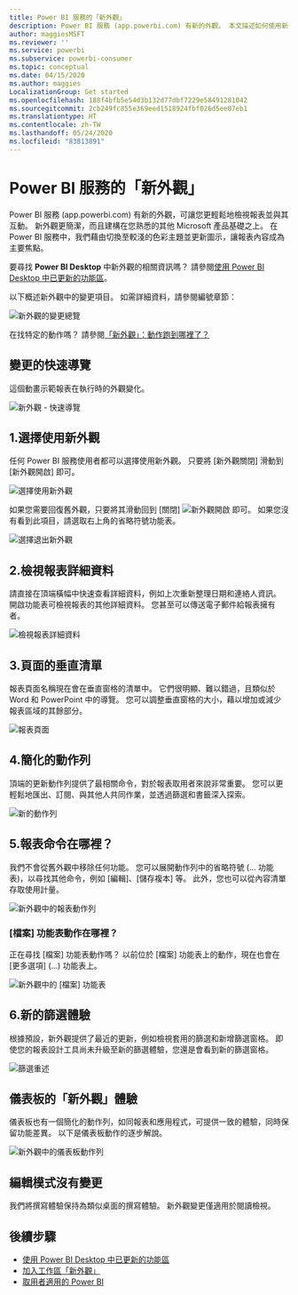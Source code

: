```yaml
---
title: Power BI 服務的「新外觀」
description: Power BI 服務 (app.powerbi.com) 有新的外觀。 本文描述如何使用新外觀巡覽報表。
author: maggiesMSFT
ms.reviewer: ''
ms.service: powerbi
ms.subservice: powerbi-consumer
ms.topic: conceptual
ms.date: 04/15/2020
ms.author: maggies
LocalizationGroup: Get started
ms.openlocfilehash: 188f4bfb5e54d3b132d77dbf7229e58491281042
ms.sourcegitcommit: 2cb249fc855e369eed1518924fbf026d5ee07eb1
ms.translationtype: HT
ms.contentlocale: zh-TW
ms.lasthandoff: 05/24/2020
ms.locfileid: "83813891"
---
```

# <a name="the-new-look-of-the-power-bi-service"></a>Power BI 服務的「新外觀」

Power BI 服務 (app.powerbi.com) 有新的外觀，可讓您更輕鬆地檢視報表並與其互動。 新外觀更簡潔，而且建構在您熟悉的其他 Microsoft 產品基礎之上。 在 Power BI 服務中，我們藉由切換至較淺的色彩主題並更新圖示，讓報表內容成為主要焦點。 

要尋找 **Power BI Desktop** 中新外觀的相關資訊嗎？ 請參閱[使用 Power BI Desktop 中已更新的功能區](../create-reports/desktop-ribbon.md)。

以下概述新外觀中的變更項目。 如需詳細資料，請參閱編號章節：

![新外觀的變更總覽](media/service-new-look/power-bi-new-look-changes.png)

在找特定的動作嗎？ 請參閱[「新外觀」：動作跑到哪裡了？](service-new-look-where-actions.md)

## <a name="quick-tour-of-the-changes"></a>變更的快速導覽

這個動畫示範報表在執行時的外觀變化。

![新外觀 - 快速導覽](media/service-new-look/power-bi-new-look-quick-tour.gif)

## <a name="1-opt-in-to-the-new-look"></a>1.選擇使用新外觀

任何 Power BI 服務使用者都可以選擇使用新外觀。 只要將 [新外觀關閉]  滑動到 [新外觀開啟]  即可。

![選擇使用新外觀](media/service-new-look/power-bi-new-look-off.png)

如果您需要回復舊外觀，只要將其滑動回到 [關閉]  ![新外觀開啟](media/service-new-look/power-bi-new-look-toggle-on.png) 即可。 如果您沒有看到此項目，請選取右上角的省略符號功能表。

![選擇退出新外觀](media/service-new-look/power-bi-new-look-on.png)

## <a name="2-view-report-details"></a>2.檢視報表詳細資料 

請直接在頂端橫幅中快速查看詳細資料，例如上次重新整理日期和連絡人資訊。  開啟功能表可檢視報表的其他詳細資料。 您甚至可以傳送電子郵件給報表擁有者。

![檢視報表詳細資料](media/service-new-look/power-bi-new-look-metadata.png)

## <a name="3-vertical-list-of-pages"></a>3.頁面的垂直清單 
報表頁面名稱現在會在垂直窗格的清單中。 它們很明顯、難以錯過，且類似於 Word 和 PowerPoint 中的導覽。 您可以調整垂直窗格的大小，藉以增加或減少報表區域的其餘部分。

![報表頁面](media/service-new-look/power-bi-new-look-report-pages.png)

## <a name="4-simplified-action-bar"></a>4.簡化的動作列 

頂端的更新動作列提供了最相關命令，對於報表取用者來說非常重要。 您可以更輕鬆地匯出、訂閱、與其他人共同作業，並透過篩選和書籤深入探索。

![新的動作列](media/service-new-look/power-bi-new-look-action-bar.png)

## <a name="5-where-are-the-report-commands"></a>5.報表命令在哪裡？

我們不會從舊外觀中移除任何功能。 您可以展開動作列中的省略符號 (... 功能表)，以尋找其他命令，例如 [編輯]、[儲存複本] 等。 此外，您也可以從內容清單存取使用計量。

![新外觀中的報表動作列](media/service-new-look/power-bi-report-action-bar-new-look.gif)

### <a name="where-are-file-menu-actions"></a>[檔案] 功能表動作在哪裡？

正在尋找 [檔案]  功能表動作嗎？ 以前位於 [檔案]  功能表上的動作，現在也會在 [更多選項]  (...) 功能表上。 

![新外觀中的 [檔案] 功能表](media/service-new-look/power-bi-file-menu-new-look.gif)

## <a name="6-new-filter-experience"></a>6.新的篩選體驗

根據預設，新外觀提供了最近的更新，例如檢視套用的篩選和新增篩選窗格。 即使您的報表設計工具尚未升級至新的篩選體驗，您還是會看到新的篩選窗格。

![篩選重述](media/service-new-look/power-bi-new-look-filters.png)

## <a name="dashboard-new-look-experience"></a>儀表板的「新外觀」體驗 

儀表板也有一個簡化的動作列，如同報表和應用程式，可提供一致的體驗，同時保留功能差異。 以下是儀表板動作的逐步解說。
 
![新外觀中的儀表板動作列](media/service-new-look/power-bi-dashboard-action-bar-new-look.gif)

## <a name="no-changes-to-edit-mode"></a>編輯模式沒有變更 

我們將撰寫體驗保持為類似桌面的撰寫體驗。 新外觀變更僅適用於閱讀檢視。

## <a name="next-steps"></a>後續步驟

- [使用 Power BI Desktop 中已更新的功能區](../create-reports/desktop-ribbon.md)
- [加入工作區「新外觀」](../collaborate-share/service-workspaces-new-look.md)
- [取用者適用的 Power BI](end-user-consumer.md)
